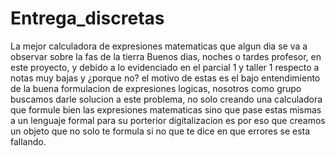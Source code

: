 # Entrega_discretas
La mejor calculadora de expresiones matematicas que algun dia se va a observar sobre la fas de la tierra 
Buenos dias, noches o tardes profesor, en este proyecto, y debido a lo evidenciado en el parcial 1 y taller 1 respecto a notas muy bajas y ¿porque no? el motivo de estas es el bajo entendimiento de la buena formulacion de expresiones logicas, nosotros como grupo buscamos darle solucion a este problema, no solo creando una calculadora que formule bien las expresiones matematicas sino que pase estas mismas a un lenguaje formal para su porterior digitalizacion es por eso que creamos un objeto que no solo te formula si no que te dice en que errores se esta fallando.
